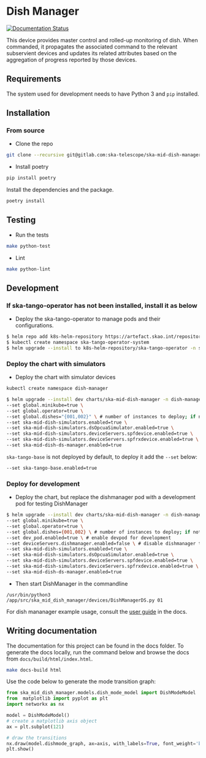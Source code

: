 Dish Manager
============

[![Documentation Status](https://readthedocs.org/projects/ska-telescope-ska-mid-dish-manager/badge/?version=latest)](https://developer.skao.int/projects/ska-mid-dish-manager/en/latest/?badge=latest)

This device provides master control and rolled-up monitoring of dish. When commanded, it propagates the associated command to the relevant subservient devices and updates its related attributes based on the aggregation of progress reported by those devices.

## Requirements

The system used for development needs to have Python 3 and `pip` installed.

## Installation

### From source

- Clone the repo

```bash
git clone --recursive git@gitlab.com:ska-telescope/ska-mid-dish-manager.git
```

- Install poetry

```bash
pip install poetry
```

Install the dependencies and the package.

```bash
poetry install
```

## Testing

- Run the tests

```bash
make python-test
```

- Lint

```bash
make python-lint
```

## Development

### If ska-tango-operator has not been installed, install it as below

- Deploy the ska-tango-operator to manage pods and their configurations.

```bash
$ helm repo add k8s-helm-repository https://artefact.skao.int/repository/helm-internal
$ kubectl create namespace ska-tango-operator-system
$ helm upgrade --install to k8s-helm-repository/ska-tango-operator -n ska-tango-operator-system
```

### Deploy the chart with simulators

- Deploy the chart with simulator devices
  
```bash
kubectl create namespace dish-manager
```

```bash
$ helm upgrade --install dev charts/ska-mid-dish-manager -n dish-manager \
--set global.minikube=true \
--set global.operator=true \
--set global.dishes="{001,002}" \ # number of instances to deploy; if not specified defaults to 001
--set ska-mid-dish-simulators.enabled=true \
--set ska-mid-dish-simulators.dsOpcuaSimulator.enabled=true \
--set ska-mid-dish-simulators.deviceServers.spfdevice.enabled=true \
--set ska-mid-dish-simulators.deviceServers.spfrxdevice.enabled=true \
--set ska-mid-dish-ds-manager.enabled=true
```

`ska-tango-base` is not deployed by default, to deploy it add the `--set` below:

```bash
--set ska-tango-base.enabled=true
```

### Deploy for development

- Deploy the chart, but replace the dishmanager pod with a development pod for testing DishManager

```bash
$ helm upgrade --install dev charts/ska-mid-dish-manager -n dish-manager \
--set global.minikube=true \
--set global.operator=true \
--set global.dishes={001,002} \ # number of instances to deploy; if not specified defaults to 001
--set dev_pod.enabled=true \ # enable devpod for development
--set deviceServers.dishmanager.enabled=false \ # disable dishmanager to use devpod
--set ska-mid-dish-simulators.enabled=true \
--set ska-mid-dish-simulators.dsOpcuaSimulator.enabled=true \
--set ska-mid-dish-simulators.deviceServers.spfdevice.enabled=true \
--set ska-mid-dish-simulators.deviceServers.spfrxdevice.enabled=true \
--set ska-mid-dish-ds-manager.enabled=true
```

- Then start DishManager in the commandline

```
/usr/bin/python3 /app/src/ska_mid_dish_manager/devices/DishManagerDS.py 01
```
For dish mananager example usage, consult the [user guide](https://developer.skao.int/projects/ska-mid-dish-manager/en/latest/user_guide/index.html) in the docs.

## Writing documentation

The documentation for this project can be found in the docs folder. To generate the docs locally,
run the command below and browse the docs from `docs/build/html/index.html`.

```bash
make docs-build html
```

Use the code below to generate the mode transition graph:

```python
from ska_mid_dish_manager.models.dish_mode_model import DishModeModel
from  matplotlib import pyplot as plt
import networkx as nx

model = DishModeModel()
# create a matplotlib axis object
ax = plt.subplot(121)

# draw the transitions
nx.draw(model.dishmode_graph, ax=axis, with_labels=True, font_weight='bold')
plt.show()
```
